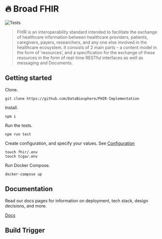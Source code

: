 # 🔥 Broad FHIR

![Tests](https://github.com/DataBiosphere/FHIR/workflows/FHIR%20-%20Run%20Unit%20Tests/badge.svg)

> FHIR is an interoperability standard intended to facilitate the exchange of healthcare information between healthcare providers, patients, caregivers, payers, researchers, and any one else involved in the healthcare ecosystem. It consists of 2 main parts – a content model in the form of ‘resources’, and a specification for the exchange of these resources in the form of real-time RESTful interfaces as well as messaging and Documents.

## Getting started

Clone.

```
git clone https://github.com/DataBiosphere/FHIR-Implementation
```

Install.

```
npm i
```

Run the tests.

```
npm run test
```

Create configuration, and specify your values. See [Configuration](./docs/CONFIGURATION.md)

```
touch fhir/.env
touch tcga/.env
```

Run Docker Compose.

```
docker-compose up
```

## Documentation

Read our docs pages for information on deployment, tech stack, design decisions, and more.

[Docs](./docs/INDEX.md)

## Build Trigger
